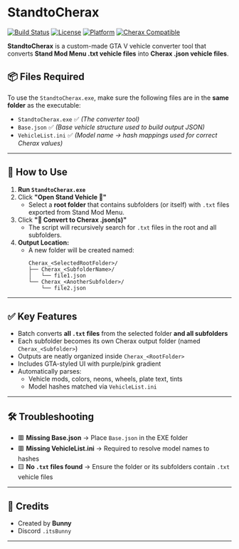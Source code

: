 # StandtoCherax

[![Build Status](https://img.shields.io/badge/build-passing-brightgreen)](#)
[![License](https://img.shields.io/badge/license-MIT-blue)](#)
[![Platform](https://img.shields.io/badge/platform-Windows-lightgrey)](#)
[![Cherax Compatible](https://img.shields.io/badge/cherax-supported-purple)](#)

**StandtoCherax** is a custom-made GTA V vehicle converter tool that converts **Stand Mod Menu .txt vehicle files** into **Cherax .json vehicle files**.

## 📦 Files Required

To use the `StandtoCherax.exe`, make sure the following files are in the **same folder** as the executable:

- `StandtoCherax.exe` ✅ *(The converter tool)*
- `Base.json` ✅ *(Base vehicle structure used to build output JSON)*
- `VehicleList.ini` ✅ *(Model name → hash mappings used for correct Cherax values)*

---

## 🚀 How to Use

1. **Run `StandtoCherax.exe`**
2. Click **"Open Stand Vehicle 📂"**
   - Select a **root folder** that contains subfolders (or itself) with `.txt` files exported from Stand Mod Menu.
3. Click **"🚀 Convert to Cherax .json(s)"**
   - The script will recursively search for `.txt` files in the root and all subfolders.
4. **Output Location:**
   - A new folder will be created named:  
     ```
     Cherax_<SelectedRootFolder>/
     ├── Cherax_<SubfolderName>/
     │   └── file1.json
     └── Cherax_<AnotherSubfolder>/
         └── file2.json
     ```

---

## ✅ Key Features

- Batch converts **all `.txt` files** from the selected folder **and all subfolders**
- Each subfolder becomes its own Cherax output folder (named `Cherax_<Subfolder>`)
- Outputs are neatly organized inside `Cherax_<RootFolder>`
- Includes GTA-styled UI with purple/pink gradient
- Automatically parses:
  - Vehicle mods, colors, neons, wheels, plate text, tints
  - Model hashes matched via `VehicleList.ini`

---

## 🛠 Troubleshooting

- 🟥 **Missing Base.json** → Place `Base.json` in the EXE folder
- 🟥 **Missing VehicleList.ini** → Required to resolve model names to hashes
- 🟨 **No `.txt` files found** → Ensure the folder or its subfolders contain `.txt` vehicle files

---

## 💬 Credits

- Created by **Bunny**  
- Discord `.itsBunny`

---

